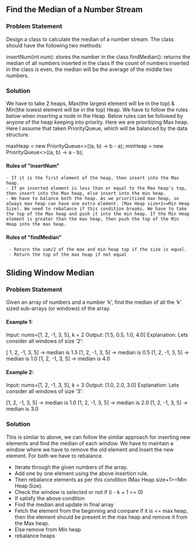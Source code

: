 ## Find the Median of a Number Stream

### Problem Statement
Design a class to calculate the median of a number stream. The class should have the following two methods:

insertNum(int num): stores the number in the class
findMedian(): returns the median of all numbers inserted in the class
If the count of numbers inserted in the class is even, the median will be the average of the middle two numbers.

### Solution

We have to take 2 heaps, Max(the largest element will be in the top) & Min(the lowest element will be in the top) Heap. We have to follow the rules below when inserting a node in the Heap. Below rules can be followed by anyone of the heap keeping into priority. Here we are prioritizing Max heap. Here I assume that taken PriorityQueue, which will be balanced by the data structure.

maxHeap = new PriorityQueue<>((a, b) -> b - a);
minHeap = new PriorityQueue<>((a, b) -> a - b);

#### Rules of "insertNum"
    - If it is the first element of the heap, then insert into the Max heap.
    - If an inserted element is less than or equal to the Max heap's top, then insert into the Max heap, else insert into the min heap.
    - We have to balance both the heap. As we prioritized max heap, so always max heap can have one extra element. (Max Heap size+1>=Min Heap Size). We need to rebalance if this condition breaks. We have to take the top of the Max heap and push it into the min heap. If the Min Heap element is greater than the max heap, then push the top of the Min Heap into the max heap.

#### Rules of "findMedian" 
     - Return the sum/2 of the max and min heap top if the size is equal.
     - Return the top of the max heap if not equal


## Sliding Window Median


### Problem Statement
Given an array of numbers and a number ‘k’, find the median of all the ‘k’ sized sub-arrays (or windows) of the array.

#### Example 1:

Input: nums=[1, 2, -1, 3, 5], k = 2
Output: [1.5, 0.5, 1.0, 4.0]
Explanation: Lets consider all windows of size ‘2’:

[ 1, 2, -1, 3, 5] -> median is 1.5
[1, 2, -1, 3, 5] -> median is 0.5
[1, 2, -1, 3, 5] -> median is 1.0
[1, 2, -1, 3, 5] -> median is 4.0
#### Example 2:

Input: nums=[1, 2, -1, 3, 5], k = 3
Output: [1.0, 2.0, 3.0]
Explanation: Lets consider all windows of size ‘3’:

[1, 2, -1, 3, 5] -> median is 1.0
[1, 2, -1, 3, 5] -> median is 2.0
[1, 2, -1, 3, 5] -> median is 3.0

### Solution

This is similar to above, we can follow the similar approach for inserting new elements and find the median of each window. We have to maintain a window where we have to remove the old element and insert the new element. For both we have to rebalance.

  - Iterate through the given numbers of the array.
  - Add one by one element using the above insertion rule.
  - Then rebalance elements as per this condition (Max Heap size+1>=Min Heap Size).
  - Check the window is selected or not  if (i - k + 1 >= 0)
  - If satisfy the above condition
  - Find the median and update in final array
  - Fetch the element from the beginning and compare if it is <= max heap, then the element should be present in the max heap and remove it from the Max heap.
  - Else remove from Min heap
  - rebalance heaps
